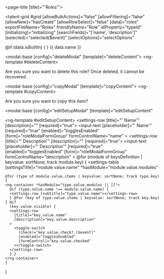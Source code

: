 <page-title [title]="'Roles'"></page-title>

<talent-grid
  #grid
  [allowBulkActions]="false"
  [allowFiltering]="false"
  [allowNew]="hasCreate"
  [allowRowSelect]="false"
  [data]="roles"
  exportFileName="Roles"
  friendlyName="Role"
  idProperty="typeId"
  [initializing]="initializing"
  [searchFields]="['name', 'description']"
  (selected)="selected($event)"
  [selectOptions]="selectOptions"
>
  <e-columns>
    <e-column field="isBuiltIn" headerText="" width="40">
      <ng-template #template let-data>
        @if (data.isBuiltIn) {
        <ejs-tooltip #tooltip content="Built-In Role">
          <span class="fa-xl prism-icons-prism"></span>
        </ejs-tooltip>
        }
      </ng-template>
    </e-column>
    <e-column field="name" headerText="Name">
      <ng-template *hasKey="[Keys.CoreRolesEdit, Keys.CoreRolesView]" #template let-data>
        <ejs-tooltip #tooltip
                     [content]="editOrViewTooltip">
          <a class="grid-link disable-row-select" (click)="onLinkClicked($event, data)">{{ data.name }}</a>
        </ejs-tooltip>
      </ng-template>
    </e-column>
    <e-column field="description" headerText="Description"></e-column>
  </e-columns>
</talent-grid>

<!-- delete -->
<modal-base [config]="deleteModal" [template]="deleteContent"></modal-base>
<ng-template #deleteContent>
  <div class="row">
    <div class="col-xs-12">
      Are you sure you want to delete this role? Once deleted, it cannot be
      recovered.
    </div>
  </div>
</ng-template>

<!-- copy -->
<modal-base [config]="copyModal" [template]="copyContent"></modal-base>
<ng-template #copyContent>
  <div class="row">
    <div class="col-xs-12">Are you sure you want to copy this item?</div>
  </div>
</ng-template>

<!-- new/edit -->
<modal-base
  [config]="editSetupModal"
  [template]="editSetupContent"
></modal-base>
<ng-template #editSetupContent>
  <settings-table>
    <settings-row [title]="' Name'" [description]="" [required]="true">
      <input-text
        [placeholder]="' Name'"
        [required]="true"
        [enabled]="togglesEnabled"
        [form]="roleModalFormGroup"
        formControlName="name"
      ></input-text>
    </settings-row>
    <settings-row [title]="' Description'" [description]="" [required]="true">
      <input-text
        [placeholder]="' Description'"
        [required]="true"
        [enabled]="togglesEnabled"
        [form]="roleModalFormGroup"
        formControlName="description"
      ></input-text>
    </settings-row>
  </settings-table>
  @for (module of keysDefinition | keyvalue: sortNone; track module.key) {
  <settings-table
    [settingsTitle]="module.value.name"
    *hasModule="module.value.modules"
  >
    @for (type of module.value.items | keyvalue: sortNone; track type.key) {
    <ng-container *hasModule="type.value.modules || []">
      @if (type.value.name !== module.value.name) {
      <settings-row [subtitle]="type.value.name"></settings-row>
      } @for (key of type.value.items | keyvalue: sortNone; track key.key) { @if
      (key.value.visible) {
      <settings-row
        [title]="key.value.name"
        [description]="key.value.description"
      >
        <toggle-switch
          (check)="key.value.check?.($event)"
          [enabled]="togglesEnabled"
          [formControl]="key.value.checked"
        ></toggle-switch>
      </settings-row>
      } }
    </ng-container>
    }
  </settings-table>
  }
</ng-template>
